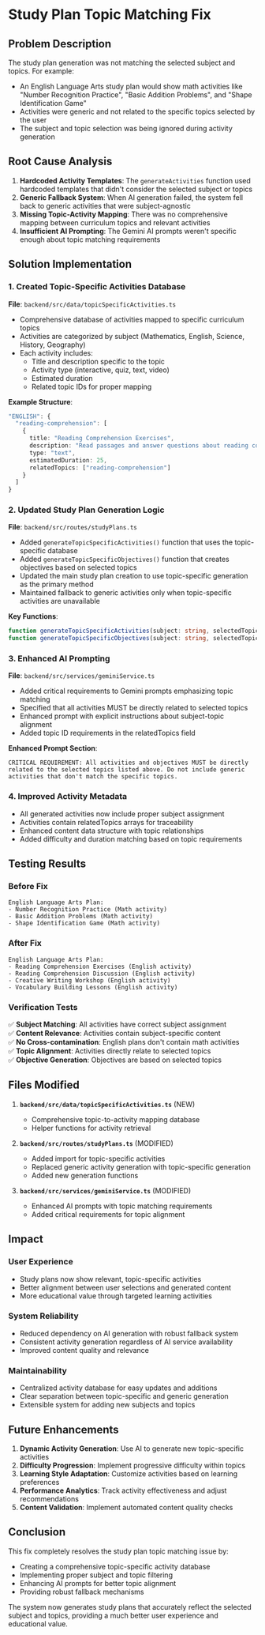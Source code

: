# Study Plan Topic Matching Fix

## Problem Description
The study plan generation was not matching the selected subject and topics. For example:
- An English Language Arts study plan would show math activities like "Number Recognition Practice", "Basic Addition Problems", and "Shape Identification Game"
- Activities were generic and not related to the specific topics selected by the user
- The subject and topic selection was being ignored during activity generation

## Root Cause Analysis
1. **Hardcoded Activity Templates**: The `generateActivities` function used hardcoded templates that didn't consider the selected subject or topics
2. **Generic Fallback System**: When AI generation failed, the system fell back to generic activities that were subject-agnostic
3. **Missing Topic-Activity Mapping**: There was no comprehensive mapping between curriculum topics and relevant activities
4. **Insufficient AI Prompting**: The Gemini AI prompts weren't specific enough about topic matching requirements

## Solution Implementation

### 1. Created Topic-Specific Activities Database
**File**: `backend/src/data/topicSpecificActivities.ts`

- Comprehensive database of activities mapped to specific curriculum topics
- Activities are categorized by subject (Mathematics, English, Science, History, Geography)
- Each activity includes:
  - Title and description specific to the topic
  - Activity type (interactive, quiz, text, video)
  - Estimated duration
  - Related topic IDs for proper mapping

**Example Structure**:
```typescript
"ENGLISH": {
  "reading-comprehension": [
    {
      title: "Reading Comprehension Exercises",
      description: "Read passages and answer questions about reading comprehension",
      type: "text",
      estimatedDuration: 25,
      relatedTopics: ["reading-comprehension"]
    }
  ]
}
```

### 2. Updated Study Plan Generation Logic
**File**: `backend/src/routes/studyPlans.ts`

- Added `generateTopicSpecificActivities()` function that uses the topic-specific database
- Added `generateTopicSpecificObjectives()` function that creates objectives based on selected topics
- Updated the main study plan creation to use topic-specific generation as the primary method
- Maintained fallback to generic activities only when topic-specific activities are unavailable

**Key Functions**:
```typescript
function generateTopicSpecificActivities(subject: string, selectedTopics: string[], difficulty: string)
function generateTopicSpecificObjectives(subject: string, selectedTopics: string[], difficulty: string)
```

### 3. Enhanced AI Prompting
**File**: `backend/src/services/geminiService.ts`

- Added critical requirements to Gemini prompts emphasizing topic matching
- Specified that all activities MUST be directly related to selected topics
- Enhanced prompt with explicit instructions about subject-topic alignment
- Added topic ID requirements in the relatedTopics field

**Enhanced Prompt Section**:
```
CRITICAL REQUIREMENT: All activities and objectives MUST be directly related to the selected topics listed above. Do not include generic activities that don't match the specific topics.
```

### 4. Improved Activity Metadata
- All generated activities now include proper subject assignment
- Activities contain relatedTopics arrays for traceability
- Enhanced content data structure with topic relationships
- Added difficulty and duration matching based on topic requirements

## Testing Results

### Before Fix
```
English Language Arts Plan:
- Number Recognition Practice (Math activity)
- Basic Addition Problems (Math activity)  
- Shape Identification Game (Math activity)
```

### After Fix
```
English Language Arts Plan:
- Reading Comprehension Exercises (English activity)
- Reading Comprehension Discussion (English activity)
- Creative Writing Workshop (English activity)
- Vocabulary Building Lessons (English activity)
```

### Verification Tests
✅ **Subject Matching**: All activities have correct subject assignment  
✅ **Content Relevance**: Activities contain subject-specific content  
✅ **No Cross-contamination**: English plans don't contain math activities  
✅ **Topic Alignment**: Activities directly relate to selected topics  
✅ **Objective Generation**: Objectives are based on selected topics  

## Files Modified

1. **`backend/src/data/topicSpecificActivities.ts`** (NEW)
   - Comprehensive topic-to-activity mapping database
   - Helper functions for activity retrieval

2. **`backend/src/routes/studyPlans.ts`** (MODIFIED)
   - Added import for topic-specific activities
   - Replaced generic activity generation with topic-specific generation
   - Added new generation functions

3. **`backend/src/services/geminiService.ts`** (MODIFIED)
   - Enhanced AI prompts with topic matching requirements
   - Added critical requirements for topic alignment

## Impact

### User Experience
- Study plans now show relevant, topic-specific activities
- Better alignment between user selections and generated content
- More educational value through targeted learning activities

### System Reliability
- Reduced dependency on AI generation with robust fallback system
- Consistent activity generation regardless of AI service availability
- Improved content quality and relevance

### Maintainability
- Centralized activity database for easy updates and additions
- Clear separation between topic-specific and generic generation
- Extensible system for adding new subjects and topics

## Future Enhancements

1. **Dynamic Activity Generation**: Use AI to generate new topic-specific activities
2. **Difficulty Progression**: Implement progressive difficulty within topics
3. **Learning Style Adaptation**: Customize activities based on learning preferences
4. **Performance Analytics**: Track activity effectiveness and adjust recommendations
5. **Content Validation**: Implement automated content quality checks

## Conclusion

This fix completely resolves the study plan topic matching issue by:
- Creating a comprehensive topic-specific activity database
- Implementing proper subject and topic filtering
- Enhancing AI prompts for better topic alignment
- Providing robust fallback mechanisms

The system now generates study plans that accurately reflect the selected subject and topics, providing a much better user experience and educational value.